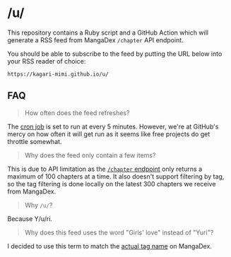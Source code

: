 # /u/

This repository contains a Ruby script and a GitHub Action
which will generate a RSS feed from MangaDex `/chapter` API endpoint.

You should be able to subscribe to the feed
by putting the URL below into your RSS reader of choice:

```
https://kagari-mimi.github.io/u/
```

## FAQ

> How often does the feed refreshes?

The [cron job][cron] is set to run at every 5 minutes.
However, we're at GitHub's mercy on how often it will get run
as it seems like free projects do get throttle somewhat.

[cron]: https://github.com/kagari-mimi/u/blob/95fdc7e5d203e80cf6a506328f301e49a8423fe6/.github/workflows/build-atom-feed.yml#L8

> Why does the feed only contain a few items?

This is due to API limitation
as the [`/chapter` endpoint][endpoint] only returns a maximum of 100 chapters at a time.
It also doesn't support filtering by tag,
so the tag filtering is done locally
on the latest 300 chapters we receive from MangaDex.

[Latest Updates]: https://mangadex.org/titles/latest
[endpoint]: https://api.mangadex.org/docs/redoc.html#tag/Chapter/operation/get-chapter

> Why `/u/`?

Because Y/u/ri.

> Why does this feed uses the word "Girls' love" instead of "Yuri"?

I decided to use this term to match the [actual tag name][tag] on MangaDex.

[tag]: https://mangadex.org/tag/a3c67850-4684-404e-9b7f-c69850ee5da6/girls-love
